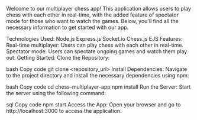 Welcome to our multiplayer chess app! This application allows users to play chess with each other in real-time, with the added feature of spectator mode for those who want to watch the games. Below, you'll find all the necessary information to get started with our app.

Technologies Used:
Node.js
Express.js
Socket.io
Chess.js
EJS
Features:
Real-time multiplayer: Users can play chess with each other in real-time.
Spectator mode: Users can spectate ongoing games and watch them play out.
Getting Started:
Clone the Repository:

bash
Copy code
git clone <repository_url>
Install Dependencies:
Navigate to the project directory and install the necessary dependencies using npm:

bash
Copy code
cd chess-multiplayer-app
npm install
Run the Server:
Start the server using the following command:

sql
Copy code
npm start
Access the App:
Open your browser and go to http://localhost:3000 to access the application.
